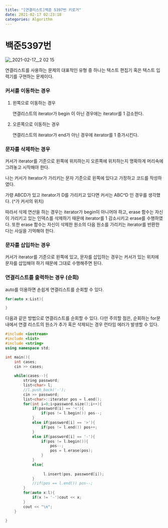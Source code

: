 ```yaml
---
title: "[연결리스트]백준 5397번 키로거"
date: 2021-02-17 02:23:18
categories: Algorithm
---
```

# 백준5397번

![_2021-02-17__2 02 15](https://user-images.githubusercontent.com/55180768/108098804-2961a500-70c7-11eb-9480-3634a7aa0e0c.png)


연결리스트를 사용하는 문제의 대표적인 유형 중 하나는 텍스트 편집기 혹은 텍스트 입력기를 구현하는 문제이다. 

### 커서를 이동하는 경우

1. 왼쪽으로 이동하는 경우 

    연결리스트의 iterator가 begin 이 아닌 경우에는 iterator를 1 감소한다. 

2. 오른쪽으로 이동하는 경우

    연결리스트의 iterator가 end가 아닌 경우에 iterator를 1 증가시킨다. 

### 문자를 삭제하는 경우

커서가 iterator를 기준으로 왼쪽에 위치하는지 오른쪽에 위치하는지 명확하게 머리속에 그려놓고 시작해야 한다. 

나는 커서가 Iterator가 가리키는 문자 기준으로 왼쪽에 있다고 가정하고 코드를 작성하였다. 

가령 ABCD가 있고 iterator가 D를 가리키고 있다면 커서는 ABC^D 인 경우를 생각했다. (^가 커서의 위치)

따라서 삭제 연산을 하는 경우는 iterator가 begin이 아니어야 하고, erase 함수는 자신이 가리키고 있는 인덱스를 삭제하기 때문에 iterator를 1 감소시키고 erase를 수행하였다. 또한 erase 함수는 자신이 삭제한 원소의 다음 원소를 가리키는 iterator를 반환한다는 사실을 기억해야 한다. 

### 문자를 삽입하는 경우

커서가 iterator를 기준으로 왼쪽에 있고, 문자를 삽입하는 경우는 커서가 있는 위치에 문자를 삽입해야 하기 때문에 그대로 수행해주면 된다. 

### 연결리스트를 출력하는 경우 (순회)

auto를 이용하면 손쉽게 연결리스트를 순회할 수 있다. 

```cpp
for(auto x:List){

}

```

다음과 같은 방법으로 연결리스트를 순회할 수 있다. 다만 주의할 점은, 순회하는 for문 내에서 연결 리스트의 원소가 추가 혹은 삭제되는 경우 런타임 에러가 발생할 수 있다. 

```cpp
#include <iostream>
#include <list>
#include <string>
using namespace std;

int main(){
    int cases;
    cin >> cases;
    
    while(cases--){
        string password;
        list<char> l;
        //l.push_back('-');
        cin >> password;
        list<char>::iterator pos = l.end();
        for(int i=0;i<password.size();i++){
            if(password[i] == '<'){
                if(pos != l.begin()) pos--;
            }
            else if(password[i] == '>'){
                if(pos != l.end()) pos++;
            }
            else if(password[i] == '-'){
                if(pos != l.begin()){
                    pos--;
                    pos = l.erase(pos);
                }
            }
            else{
                
                 l.insert(pos, password[i]);
            }
            //if(pos == l.end()) pos--;
        }
        for(auto x:l){
            if(x != '-')cout << x;
        }
        cout << "\n";
    }
   
}
```
